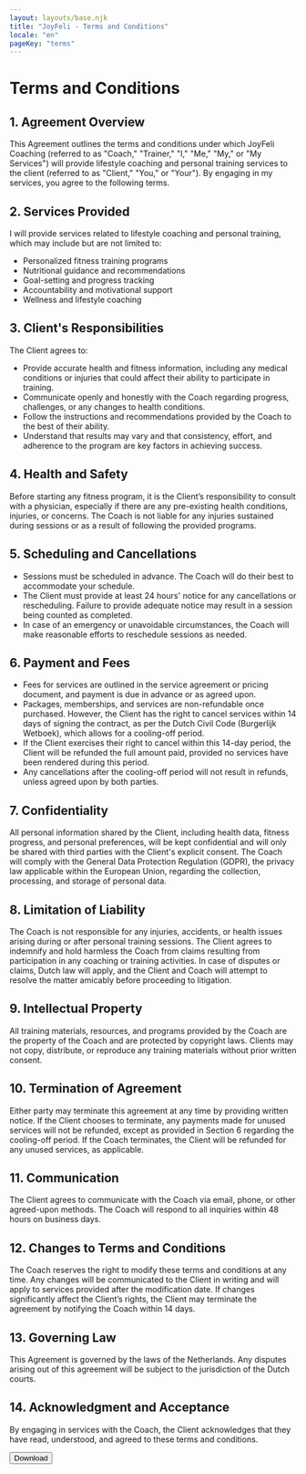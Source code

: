 ```yaml
---
layout: layouts/base.njk
title: "JoyFeli - Terms and Conditions"
locale: "en"
pageKey: "terms"
---
```


<div class="container mt-custom mb-5">
    <h1 class="text-center mb-4">Terms and Conditions</h1>
    <section class="mb-4">
        <h2>1. Agreement Overview</h2>
        <p>This Agreement outlines the terms and conditions under which JoyFeli Coaching (referred to as "Coach," "Trainer," "I," "Me," "My," or "My Services") will provide lifestyle coaching and personal training services to the client (referred to as "Client," "You," or "Your"). By engaging in my services, you agree to the following terms.</p>
    </section>
    <section class="mb-4">
        <h2>2. Services Provided</h2>
        <p>I will provide services related to lifestyle coaching and personal training, which may include but are not limited to:</p>
        <ul>
            <li>Personalized fitness training programs</li>
            <li>Nutritional guidance and recommendations</li>
            <li>Goal-setting and progress tracking</li>
            <li>Accountability and motivational support</li>
            <li>Wellness and lifestyle coaching</li>
        </ul>
    </section>
    <section class="mb-4">
        <h2>3. Client's Responsibilities</h2>
        <p>The Client agrees to:</p>
        <ul>
            <li>Provide accurate health and fitness information, including any medical conditions or injuries that could affect their ability to participate in training.</li>
            <li>Communicate openly and honestly with the Coach regarding progress, challenges, or any changes to health conditions.</li>
            <li>Follow the instructions and recommendations provided by the Coach to the best of their ability.</li>
            <li>Understand that results may vary and that consistency, effort, and adherence to the program are key factors in achieving success.</li>
        </ul>
    </section>
    <section class="mb-4">
        <h2>4. Health and Safety</h2>
        <p>Before starting any fitness program, it is the Client’s responsibility to consult with a physician, especially if there are any pre-existing health conditions, injuries, or concerns. The Coach is not liable for any injuries sustained during sessions or as a result of following the provided programs.</p>
    </section>
    <section class="mb-4">
        <h2>5. Scheduling and Cancellations</h2>
        <ul>
            <li>Sessions must be scheduled in advance. The Coach will do their best to accommodate your schedule.</li>
            <li>The Client must provide at least 24 hours' notice for any cancellations or rescheduling. Failure to provide adequate notice may result in a session being counted as completed.</li>
            <li>In case of an emergency or unavoidable circumstances, the Coach will make reasonable efforts to reschedule sessions as needed.</li>
        </ul>
    </section>
    <section class="mb-4">
        <h2>6. Payment and Fees</h2>
        <ul>
            <li>Fees for services are outlined in the service agreement or pricing document, and payment is due in advance or as agreed upon.</li>
            <li>Packages, memberships, and services are non-refundable once purchased. However, the Client has the right to cancel services within 14 days of signing the contract, as per the Dutch Civil Code (Burgerlijk Wetboek), which allows for a cooling-off period.</li>
            <li>If the Client exercises their right to cancel within this 14-day period, the Client will be refunded the full amount paid, provided no services have been rendered during this period.</li>
            <li>Any cancellations after the cooling-off period will not result in refunds, unless agreed upon by both parties.</li>
        </ul>
    </section>
    <section class="mb-4">
        <h2>7. Confidentiality</h2>
        <p>All personal information shared by the Client, including health data, fitness progress, and personal preferences, will be kept confidential and will only be shared with third parties with the Client's explicit consent. The Coach will comply with the General Data Protection Regulation (GDPR), the privacy law applicable within the European Union, regarding the collection, processing, and storage of personal data.</p>
    </section>
    <section class="mb-4">
        <h2>8. Limitation of Liability</h2>
        <p>The Coach is not responsible for any injuries, accidents, or health issues arising during or after personal training sessions. The Client agrees to indemnify and hold harmless the Coach from claims resulting from participation in any coaching or training activities. In case of disputes or claims, Dutch law will apply, and the Client and Coach will attempt to resolve the matter amicably before proceeding to litigation.</p>
    </section>
    <section class="mb-4">
        <h2>9. Intellectual Property</h2>
        <p>All training materials, resources, and programs provided by the Coach are the property of the Coach and are protected by copyright laws. Clients may not copy, distribute, or reproduce any training materials without prior written consent.</p>
    </section>
    <section class="mb-4">
        <h2>10. Termination of Agreement</h2>
        <p>Either party may terminate this agreement at any time by providing written notice. If the Client chooses to terminate, any payments made for unused services will not be refunded, except as provided in Section 6 regarding the cooling-off period. If the Coach terminates, the Client will be refunded for any unused services, as applicable.</p>
    </section>
    <section class="mb-4">
        <h2>11. Communication</h2>
        <p>The Client agrees to communicate with the Coach via email, phone, or other agreed-upon methods. The Coach will respond to all inquiries within 48 hours on business days.</p>
    </section>
    <section class="mb-4">
        <h2>12. Changes to Terms and Conditions</h2>
        <p>The Coach reserves the right to modify these terms and conditions at any time. Any changes will be communicated to the Client in writing and will apply to services provided after the modification date. If changes significantly affect the Client’s rights, the Client may terminate the agreement by notifying the Coach within 14 days.</p>
    </section>
    <section class="mb-4">
        <h2>13. Governing Law</h2>
        <p>This Agreement is governed by the laws of the Netherlands. Any disputes arising out of this agreement will be subject to the jurisdiction of the Dutch courts.</p>
    </section>
    <section class="mb-4">
        <h2>14. Acknowledgment and Acceptance</h2>
        <p>By engaging in services with the Coach, the Client acknowledges that they have read, understood, and agreed to these terms and conditions.</p>
    </section>
    <a href="/static/terms-and-conditions.pdf">
        <button class="btn custom-btn" aria-label="Download terms and conditions">Download</button>
    </a>
</div>